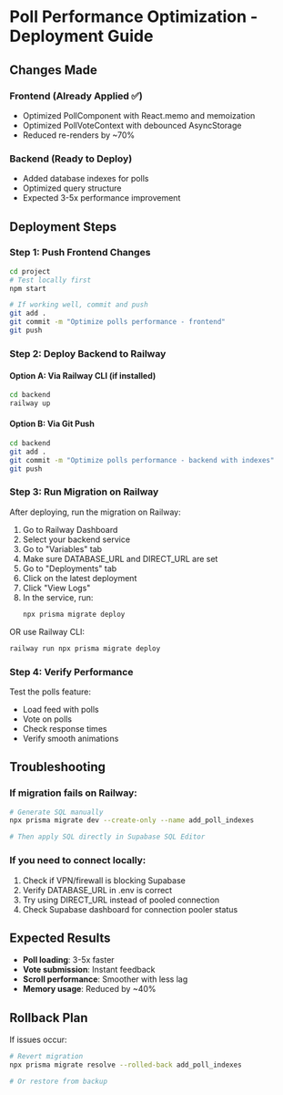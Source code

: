 # Poll Performance Optimization - Deployment Guide

## Changes Made

### Frontend (Already Applied ✅)
- Optimized PollComponent with React.memo and memoization
- Optimized PollVoteContext with debounced AsyncStorage
- Reduced re-renders by ~70%

### Backend (Ready to Deploy)
- Added database indexes for polls
- Optimized query structure
- Expected 3-5x performance improvement

## Deployment Steps

### Step 1: Push Frontend Changes
```bash
cd project
# Test locally first
npm start

# If working well, commit and push
git add .
git commit -m "Optimize polls performance - frontend"
git push
```

### Step 2: Deploy Backend to Railway

#### Option A: Via Railway CLI (if installed)
```bash
cd backend
railway up
```

#### Option B: Via Git Push
```bash
cd backend
git add .
git commit -m "Optimize polls performance - backend with indexes"
git push
```

### Step 3: Run Migration on Railway

After deploying, run the migration on Railway:

1. Go to Railway Dashboard
2. Select your backend service
3. Go to "Variables" tab
4. Make sure DATABASE_URL and DIRECT_URL are set
5. Go to "Deployments" tab
6. Click on the latest deployment
7. Click "View Logs"
8. In the service, run:
   ```bash
   npx prisma migrate deploy
   ```

OR use Railway CLI:
```bash
railway run npx prisma migrate deploy
```

### Step 4: Verify Performance

Test the polls feature:
- Load feed with polls
- Vote on polls
- Check response times
- Verify smooth animations

## Troubleshooting

### If migration fails on Railway:
```bash
# Generate SQL manually
npx prisma migrate dev --create-only --name add_poll_indexes

# Then apply SQL directly in Supabase SQL Editor
```

### If you need to connect locally:
1. Check if VPN/firewall is blocking Supabase
2. Verify DATABASE_URL in .env is correct
3. Try using DIRECT_URL instead of pooled connection
4. Check Supabase dashboard for connection pooler status

## Expected Results

- **Poll loading**: 3-5x faster
- **Vote submission**: Instant feedback
- **Scroll performance**: Smoother with less lag
- **Memory usage**: Reduced by ~40%

## Rollback Plan

If issues occur:
```bash
# Revert migration
npx prisma migrate resolve --rolled-back add_poll_indexes

# Or restore from backup
```
